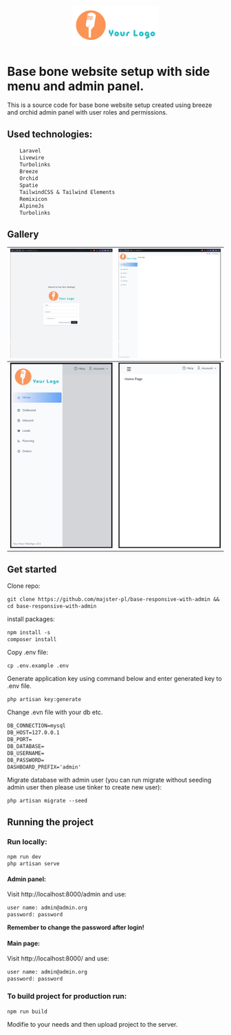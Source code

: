 
  

<p  align="center"><a  target="_blank"><img  src="https://github.com/majster-pl/base-responsive-with-admin/blob/main/public/images/logo.svg?raw=true"  width="200"></a></p>

  

  

# Base bone website setup with side menu and admin panel.

  

This is a source code for base bone website setup created using breeze and orchid admin panel with user roles and permissions.

## Used technologies:
		Laravel
		Livewire
		Turbolinks
		Breeze
		Orchid
		Spatie
		TailwindCSS & Tailwind Elements
		Remixicon
		AlpineJs
		Turbolinks
		

## Gallery
|  <img  src="https://github.com/majster-pl/base-responsive-with-admin/blob/main/resources/demo-images/1.png?raw=true"  width="300">| <img  src="https://github.com/majster-pl/base-responsive-with-admin/blob/main/resources/demo-images/2.png?raw=true"  width="300"> |
|--|--|
| <img  src="https://github.com/majster-pl/base-responsive-with-admin/blob/main/resources/demo-images/3.png?raw=true"  width="300"> | <img  src="https://github.com/majster-pl/base-responsive-with-admin/blob/main/resources/demo-images/4.png?raw=true"  width="300"> |


## Get started

  

Clone repo:

    git clone https://github.com/majster-pl/base-responsive-with-admin && cd base-responsive-with-admin

  

install packages:

    npm install -s
    composer install

Copy .env file:

    cp .env.example .env

Generate application key using command below and enter generated key to .env file.

    php artisan key:generate

  
Change .evn file with your db etc.

    DB_CONNECTION=mysql
    DB_HOST=127.0.0.1
    DB_PORT=
    DB_DATABASE=
    DB_USERNAME=
    DB_PASSWORD=
    DASHBOARD_PREFIX='admin'

Migrate database with admin user (you can run migrate without seeding admin user then please use tinker to create new user):

    php artisan migrate --seed


## Running the project

### Run locally:
    npm run dev
    php artisan serve
#### Admin panel:
Visit http://localhost:8000/admin and use:

    user name: admin@admin.org
    password: password
**Remember to change the password after login!**

#### Main page:
Visit http://localhost:8000/ and use:

    user name: admin@admin.org
    password: password


### To build project for **production** run:

    npm run build

Modifie to your needs and then upload project to the server.

